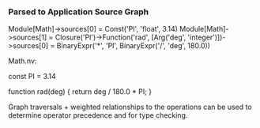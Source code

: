 ### Parsed to Application Source Graph

Module[Math]->sources[0] = Const('PI', 'float', 3.14)
Module[Math]->sources[1] =
  Closure('PI')->Function('rad', [Arg('deg', 'integer')])->sources[0] = BinaryExpr('*', 'PI', BinaryExpr('/', 'deg', 180.0))

Math.nv:

const PI = 3.14

function rad(deg) {
  return deg / 180.0 * PI;
}

Graph traversals + weighted relationships to the operations can be used to determine operator precedence and for type checking.
